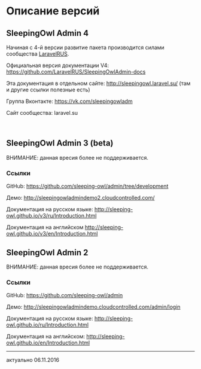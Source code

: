 # Описание версий

## SleepingOwl Admin 4

Начиная с 4-й версии развитие пакета производится силами сообщества [LaravelRUS](https://github.com/LaravelRUS).

Официальная версия документации V4: https://github.com/LaravelRUS/SleepingOwlAdmin-docs

Эта документация в отдельном сайте: http://sleepingowl.laravel.su/ (там и другие ссылки полезные есть)

Группа Вконтакте: https://vk.com/sleepingowladm

Сайт сообщества: laravel.su  
  
&nbsp;

## SleepingOwl Admin 3 (beta)

ВНИМАНИЕ: данная вресия более не поддерживается.

### Ссылки

GitHub: https://github.com/sleeping-owl/admin/tree/development

Демо: http://sleepingowladmindemo2.cloudcontrolled.com/

Документация на русском языке:  http://sleeping-owl.github.io/v3/ru/Introduction.html

Документация на английском
http://sleeping-owl.github.io/v3/en/Introduction.html

## SleepingOwl Admin 2

ВНИМАНИЕ: данная вресия более не поддерживается.

### Ссылки

GitHub: https://github.com/sleeping-owl/admin

Демо: http://sleepingowladmindemo.cloudcontrolled.com/admin/login

Документация на русском языке: http://sleeping-owl.github.io/ru/Introduction.html

Документация на английском: http://sleeping-owl.github.io/en/Introduction.html


----------------------------------------------------
актуально 06.11.2016
